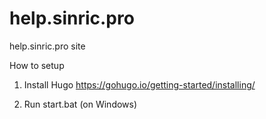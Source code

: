 # help.sinric.pro
help.sinric.pro site

How to setup

1. Install Hugo
https://gohugo.io/getting-started/installing/

2. Run start.bat (on Windows)